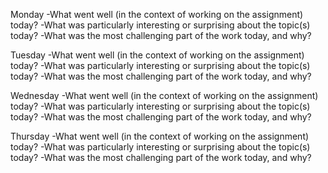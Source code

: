 Monday
-What went well (in the context of working on the assignment) today?
-What was particularly interesting or surprising about the topic(s) today?
-What was the most challenging part of the work today, and why?

Tuesday
-What went well (in the context of working on the assignment) today?
-What was particularly interesting or surprising about the topic(s) today?
-What was the most challenging part of the work today, and why?

Wednesday
-What went well (in the context of working on the assignment) today?
-What was particularly interesting or surprising about the topic(s) today?
-What was the most challenging part of the work today, and why?

Thursday
-What went well (in the context of working on the assignment) today?
-What was particularly interesting or surprising about the topic(s) today?
-What was the most challenging part of the work today, and why?
